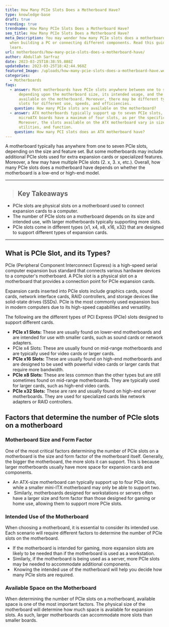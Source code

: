```yaml
---
title: How Many PCIe Slots Does a Motherboard Have?
type: knowledge-base
draft: true
trending: true
trendname: How Many PCIe Slots Does a Motherboard Have?
seo_title: How Many PCIe Slots Does a Motherboard Have?
meta_Description: You may wonder how many PCIe slots does a motherboard have
  when building a PC or connecting different components. Read this guide to
  learn. 
url: motherboards/how-many-pcie-slots-does-a-motherboard-have/
author: Abdullah Sarfraz
date: 2023-03-25T18:38:55.888Z
updateDate: 2023-03-25T18:42:44.968Z
featured_Image: /uploads/how-many-pcie-slots-does-a-motherboard-have.webp
categories:
  - Motherboards
faqs:
  - answer: Most motherboards have PCIe slots anywhere between one to seven
      depending upon the motherboard size, its intended usage, and the space
      available on the motherboard. Moreover, there may be different types of
      slots for different use, speeds, and efficiencies.
    question: How many PCIe slots are available on the motherboard?
  - answer: ATX motherboards typically support up to seven PCIe slots, while
      microATX boards have a maximum of four slots, as per the specification.
      Moreover, the slots available on the ATX motherboard vary in size,
      utilities, and function.
    question: How many PCI slots does an ATX motherboard have?
---
```

A motherboard typically has anywhere from one to seven PCIe slots, depending on the size and feature set. But some motherboards may include additional PCIe slots used for extra expansion cards or specialized features. Moreover, a few may have multiple PCIe slots (2. x, 3. x, etc.). Overall, how many PCIe slots does a motherboard have depends on whether the motherboard is a low-end or high-end model.

- - -

> ## Key Takeaways

* PCIe slots are physical slots on a motherboard used to connect expansion cards to a computer.
* The number of PCIe slots on a motherboard depends on its size and intended use, with larger motherboards typically supporting more slots.
* PCIe slots come in different types (x1, x4, x8, x16, x32) that are designed to support different types of expansion cards.

- - -

## What is PCIe Slot, and its Types?

PCIe (Peripheral Component Interconnect Express) is a high-speed serial computer expansion bus standard that connects various hardware devices to a computer's motherboard. A PCIe slot is a physical slot on a motherboard that provides a connection point for PCIe expansion cards.

Expansion cards inserted into PCIe slots include graphics cards, sound cards, network interface cards, RAID controllers, and storage devices like solid-state drives (SSDs). PCIe is the most commonly used expansion bus in modern computers due to its high-speed capabilities and versatility.

The following are the different types of PCI Express (PCIe) slots designed to support different cards.

* **PCIe x1 Slots:** These are usually found on lower-end motherboards and are intended for use with smaller cards, such as sound cards or network adapters.
* PCIe x4 Slots: These are usually found on mid-range motherboards and are typically used for video cards or larger cards.
* **PCIe x16 Slots:** These are usually found on high-end motherboards and are designed to be used with powerful video cards or larger cards that require more bandwidth. 
* **PCIe x8 Slots:** These are less common than the other types but are still sometimes found on mid-range motherboards. They are typically used for larger cards, such as high-end video cards.
* **PCIe x32 Slots:** These are rare and usually found on high-end server motherboards. They are used for specialized cards like network adapters or RAID controllers.

## Factors that determine the number of PCIe slots on a motherboard

### Motherboard Size and Form Factor

One of the most critical factors determining the number of PCIe slots on a motherboard is the size and form factor of the motherboard itself. Generally, the bigger the motherboard, the more slots it can support. This is because larger motherboards usually have more space for expansion cards and components.

* An ATX-size motherboard can typically support up to four PCIe slots, while a smaller mini-ITX motherboard may only be able to support two.
*  Similarly, motherboards designed for workstations or servers often have a larger size and form factor than those designed for gaming or home use, allowing them to support more PCIe slots. 

### Intended Use of the Motherboard

When choosing a motherboard, it is essential to consider its intended use. Each scenario will require different factors to determine the number of PCIe slots on the motherboard.

* If the motherboard is intended for gaming, more expansion slots are likely to be needed than if the motherboard is used as a workstation.
* Similarly, if the motherboard is being used as a server, more PCIe slots may be needed to accommodate additional components.
*  Knowing the intended use of the motherboard will help you decide how many PCIe slots are required.

### Available Space on the Motherboard

When determining the number of PCIe slots on a motherboard, available space is one of the most important factors. The physical size of the motherboard will determine how much space is available for expansion slots. As such, larger motherboards can accommodate more slots than smaller boards.